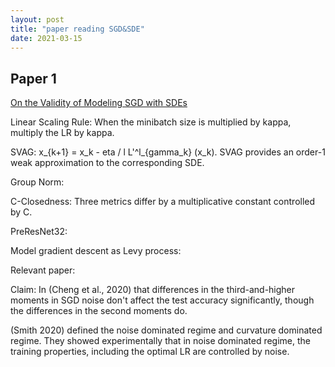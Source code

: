 ```yaml
---
layout: post
title: "paper reading SGD&SDE"
date: 2021-03-15
---
```


## Paper 1
[On the Validity of Modeling SGD with SDEs](https://arxiv.org/abs/2102.12470)

Linear Scaling Rule: When the minibatch size is multiplied by kappa, multiply the LR by kappa. 

SVAG: x_{k+1} = x_k - eta / l L'^l_{gamma_k} (x_k).
SVAG provides an order-1 weak approximation to the corresponding SDE. 

Group Norm:

C-Closedness: Three metrics differ by a multiplicative constant controlled by C. 

PreResNet32: 

Model gradient descent as Levy process:

Relevant paper:

Claim: In (Cheng et al., 2020) that differences in the third-and-higher moments in SGD noise don't affect the test accuracy significantly, though the differences in the second moments do.

(Smith 2020) defined the noise dominated regime and curvature dominated regime. They showed experimentally that in noise dominated regime, the training properties, including the optimal LR are controlled by noise. 

